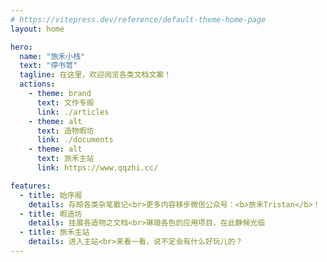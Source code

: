 ```yaml
---
# https://vitepress.dev/reference/default-theme-home-page
layout: home

hero:
  name: "旅禾小栈"
  text: "停书笥"
  tagline: 在这里，欢迎阅览各类文档文案！
  actions:
    - theme: brand
      text: 文作专阁
      link: ./articles
    - theme: alt
      text: 造物暇坊
      link: ./documents
    - theme: alt
      text: 旅禾主站
      link: https://www.qqzhi.cc/

features:
  - title: 始序阁
    details: 存晾各类杂笔散记<br>更多内容移步微信公众号：<b>旅禾Tristan</b>！
  - title: 暇造坊
    details: 挂展各造物之文档<br>琳琅各色的应用项目，在此静候光临
  - title: 旅禾主站
    details: 进入主站<br>来看一看，说不定会有什么好玩儿的？
---
```

